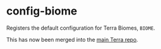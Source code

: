 # config-biome

Registers the default configuration for Terra Biomes, `BIOME`.

This has now been merged into the [main Terra repo](https://github.com/PolyhedralDev/Terra).
